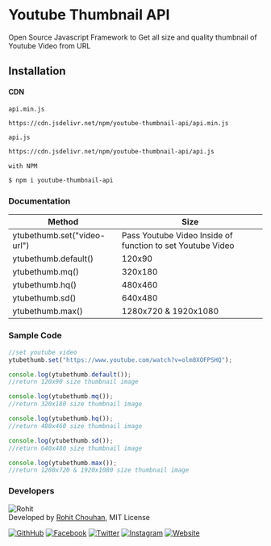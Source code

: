# Youtube Thumbnail API
Open Source Javascript Framework to Get all size and quality thumbnail of Youtube Video from URL

## Installation

#### CDN
`api.min.js`
```sh
https://cdn.jsdelivr.net/npm/youtube-thumbnail-api/api.min.js
```

`api.js`
```sh
https://cdn.jsdelivr.net/npm/youtube-thumbnail-api/api.js
```
`with NPM`
```sh
$ npm i youtube-thumbnail-api
```
### Documentation

Method | Size
--------------------------------------|----------------------------------------
ytubethumb.set("video-url") | Pass Youtube Video Inside of function to set Youtube Video
ytubethumb.default() | 120x90
ytubethumb.mq() | 320x180
ytubethumb.hq() | 480x460
ytubethumb.sd() | 640x480
ytubethumb.max() | 1280x720 & 1920x1080

### Sample Code
```js
//set youtube video 
ytubethumb.set("https://www.youtube.com/watch?v=olm8XOFPSHQ");

console.log(ytubethumb.default());
//return 120x90 size thumbnail image

console.log(ytubethumb.mq());
//return 320x180 size thumbnail image

console.log(ytubethumb.hq());
//return 480x460 size thumbnail image

console.log(ytubethumb.sd());
//return 640x480 size thumbnail image

console.log(ytubethumb.max());
//return 1280x720 & 1920x1080 size thumbnail image
```

### Developers
![Rohit](http://graph.facebook.com/100004453384015/picture?type=square)\
Developed by [Rohit Chouhan](https://rohitchouhan.com),  MIT License

[![GithHub](https://img.shields.io/badge/Developed%20By-%40github%2Frohit--chouhan-green)](https://github.com/rohit-chouhan)
[![Facebook](https://img.shields.io/badge/Facebook-%40itsrohitofficialprofile-blue)](https://facebook.com/itsrohitofficialprofile)
[![Twitter](https://img.shields.io/badge/Twitter-%40itsrealrohit-blue)](https://twitter.com/itsrealrohit)
[![Instagram](https://img.shields.io/badge/Instagram-%40rohitchauhanofficial-orange)](https://instagram.com/rohitchauhanofficial)
[![Website](https://img.shields.io/badge/Website-rohitchouhan.com-yellow)](https://rohitchouhan.com)
